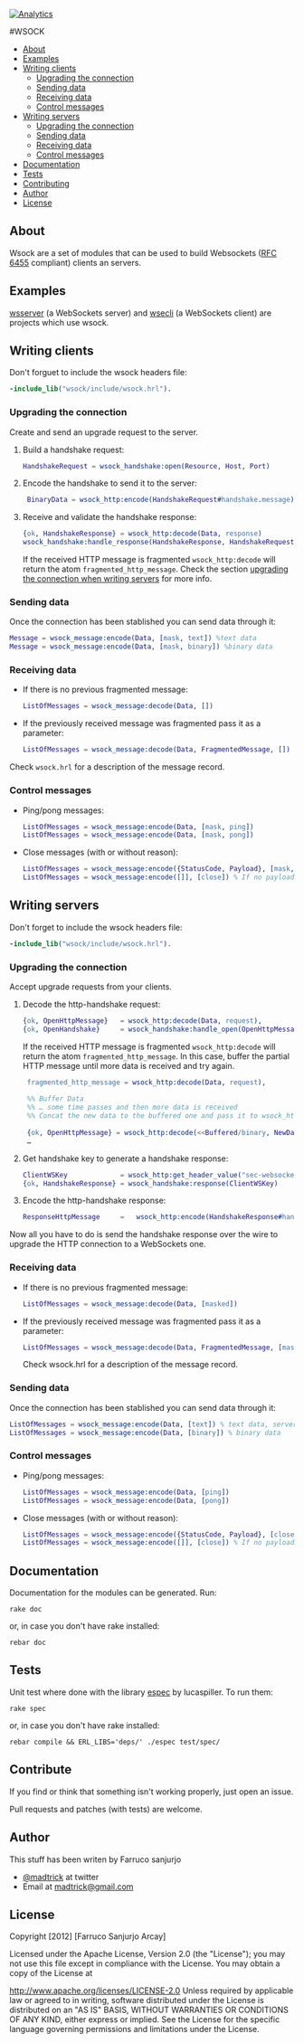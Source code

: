 [![Analytics](https://ga-beacon.appspot.com/UA-46795389-1/wsock/README)](https://github.com/igrigorik/ga-beacon)


#WSOCK


* [About](#about)
* [Examples](#examples)
* [Writing clients](#usage_clients)
  * [Upgrading the connection](#upgrading_client)
  * [Sending data](#sending_client)
  * [Receiving data](#receiving_client)
  * [Control messages](#client_control_messages)
* [Writing servers](#usage_servers)
  * [Upgrading the connection](#upgrading_server)
  * [Sending data](#sending_server)
  * [Receiving data](#receiving_server)
  * [Control messages](#server_control_messages)
* [Documentation](#documentation)
* [Tests](#tests)
* [Contributing](#contributing)
* [Author](#author)
* [License](#license)


## About <a name="about"></a>

Wsock are a set of modules that can be used to build Websockets ([RFC 6455](http://tools.ietf.org/html/rfc6455#section-5.3) compliant) clients an servers.

## Examples <a name="examples"></a>

[wsserver](https://github.com/madtrick/wsserver) (a WebSockets server) and [wsecli](https://github.com/madtrick/wsecli) (a WebSockets client) are projects which use wsock.


## Writing clients <a name="usge_clients"></a>
Don't forguet to include the wsock headers file:

  ```erlang
  -include_lib("wsock/include/wsock.hrl").
  ```
### Upgrading the connection <a name="upgrading_client"></a>

Create and send an upgrade request to the server.


1. Build a handshake request:

  	```erlang
  	HandshakeRequest = wsock_handshake:open(Resource, Host, Port)
  	```

2. Encode the handshake to send it to the server:

  	```erlang
 	 BinaryData = wsock_http:encode(HandshakeRequest#handshake.message)
  	```

3. Receive and validate the handshake response:

  	```erlang
  	{ok, HandshakeResponse} = wsock_http:decode(Data, response)
  	wsock_handshake:handle_response(HandshakeResponse, HandshakeRequest)
  	```
  	
  	If the received HTTP message is fragmented ```wsock_http:decode``` will return the atom ```fragmented_http_message```. Check the section [upgrading the connection when writing servers](#upgrading_server) for more info.

### Sending data <a name="client_sending"></a>
Once the connection has been stablished you can send data through it:
  
  ```erlang
  Message = wsock_message:encode(Data, [mask, text]) %text data
  Message = wsock_message:encode(Data, [mask, binary]) %binary data
  ```

### Receiving data <a name="client_receiving"></a>

* If there is no previous fragmented message:

   ```erlang
   ListOfMessages = wsock_message:decode(Data, [])
   ```

* If the previously received message was fragmented pass it as a parameter:

   ```erlang
   ListOfMessages = wsock_message:decode(Data, FragmentedMessage, [])
   ```

Check ```wsock.hrl``` for a description of the message record.

### Control messages <a name="client_control_messages"></a>

* Ping/pong messages:

  ```erlang
  ListOfMessages = wsock_message:encode(Data, [mask, ping])
  ListOfMessages = wsock_message:encode(Data, [mask, pong])
  ```
  
* Close messages (with or without reason):

  ```erlang
  ListOfMessages = wsock_message:encode({StatusCode, Payload}, [mask, close])
  ListOfMessages = wsock_message:encode([]], [close]) % If no payload
  ```


## Writing servers <a name="usage_servers"></a>


Don't forget to include the wsock headers file:

  ```erlang
  -include_lib("wsock/include/wsock.hrl").
  ```

### Upgrading the connection <a name="upgrading_server"></a>

Accept upgrade requests from your clients.

1. Decode the http-handshake request:

  	```erlang
  	{ok, OpenHttpMessage}   = wsock_http:decode(Data, request),
  	{ok, OpenHandshake}     = wsock_handshake:handle_open(OpenHttpMessage)
  	```
  	
  	If the received HTTP message is fragmented ```wsock_http:decode``` will return the atom ```fragmented_http_message```. In this case, buffer the partial HTTP message until more data is received and try again. 
  	
   ```erlang
  	fragmented_http_message = wsock_http:decode(Data, request),
  	
  	%% Buffer Data
  	%% … some time passes and then more data is received
  	%% Concat the new data to the buffered one and pass it to wsock_http:decode
  	
  	{ok, OpenHttpMessage} = wsock_http:decode(<<Buffered/binary, NewData/binary>>, request),
  	…
  	```
  	

2. Get handshake key to generate a handshake response:
  
  	```erlang
  	ClientWSKey             = wsock_http:get_header_value("sec-websocket-key", 	OpenHandshake#handshake.message),
  	{ok, HandshakeResponse} = wsock_handshake:response(ClientWSKey)
  	```
  
3. Encode the http-handshake response:
  
  	```erlang
  	ResponseHttpMessage     = 	wsock_http:encode(HandshakeResponse#handshake.message)
  	```

Now all you have to do is send the handshake response over the wire to upgrade the HTTP connection to a WebSockets one.

### Receiving data <a name="receiving_server"></a>

* If there is no previous fragmented message:

   ```erlang
   ListOfMessages = wsock_message:decode(Data, [masked])
   ```

* If the previously received message was fragmented pass it as a parameter:

   ```erlang
   ListOfMessages = wsock_message:decode(Data, FragmentedMessage, [masked])
   ```
  
  Check wsock.hrl for a description of the message record.

### Sending data <a name="sending_server"></a>
Once the connection has been stablished you can send data through it:

  ```erlang
  ListOfMessages = wsock_message:encode(Data, [text]) % text data, servers don't mask data
  ListOfMessages = wsock_message:encode(Data, [binary]) % binary data
  ```
  
### Control messages <a name="server_control_messages"></a>

* Ping/pong messages:

  ```erlang
  ListOfMessages = wsock_message:encode(Data, [ping])
  ListOfMessages = wsock_message:encode(Data, [pong])
  ```
* Close messages (with or without reason):

  ```erlang
  ListOfMessages = wsock_message:encode({StatusCode, Payload}, [close])
  ListOfMessages = wsock_message:encode([]], [close]) % If no payload
  ```
  
## Documentation <a name="documentation"></a>
Documentation for the modules can be generated. Run:

  ```shell
  rake doc
  ```
  
or, in case you don't have rake installed:

  ```shell
  rebar doc
  ```

## Tests <a name="tests"></a>
Unit test where done with the library [espec](https://github.com/lucaspiller/espec) by lucaspiller. To run them:

  ```
  rake spec
  ```
or, in case you don't have rake installed:

  ```
  rebar compile && ERL_LIBS='deps/' ./espec test/spec/
  ```

## Contribute <a name="contributing"></a>

If you find or think that something isn't working properly, just open an issue.

Pull requests and patches (with tests) are welcome.

## Author <a name="author"></a>

This stuff has been writen by Farruco sanjurjo

  * [@madtrick](https://twitter.com/madtrick) at twitter
  * Email at [madtrick@gmail.com](madtrick@gmail.com)
  
## License <a name="license"></a>
Copyright [2012] [Farruco Sanjurjo Arcay]

Licensed under the Apache License, Version 2.0 (the "License"); you may not use this file except in compliance with the License. You may obtain a copy of the License at

   http://www.apache.org/licenses/LICENSE-2.0
Unless required by applicable law or agreed to in writing, software distributed under the License is distributed on an "AS IS" BASIS, WITHOUT WARRANTIES OR CONDITIONS OF ANY KIND, either express or implied. See the License for the specific language governing permissions and limitations under the License.

